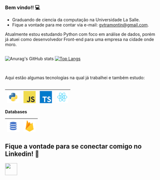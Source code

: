 ### Bem vindo!! 💻

- Graduando de ciencia da computação na Universidade La Salle.
- Fique a vontade para me contar via e-mail: gvtramontin@gmail.com.

Atualmente estou estudando Python com foco em análise de dados, porém já atuei como desenvolvedor Front-end para uma empresa na cidade onde moro.
 
##
![Anurag's GitHub stats](https://github-readme-stats.vercel.app/api?username=tramontinn&show_icons=true&theme=transparent)
[![Top Langs](https://github-readme-stats.vercel.app/api/top-langs/?username=anuraghazra&layout=compact)](https://github.com/anuraghazra/github-readme-stats)
##
<div style="display: inline_block"><br>
Aqui estão algumas tecnologias na qual já trabalhei e também estudo:<br><br>

<img title="Python" alt="Python" width="40px" src="https://raw.githubusercontent.com/github/explore/master/topics/python/python.png" />|<img alt="JS" title="JavaScript" width="40px" src="https://raw.githubusercontent.com/github/explore/master/topics/javascript/javascript.png">|<img alt="Typescript" title="Typescript" width="40px" src="https://raw.githubusercontent.com/github/explore/main/topics/typescript/typescript.png">|<img alt='React' title='React' width='40px' src='https://raw.githubusercontent.com/github/explore/main/topics/react/react.png'>
|--|--|--|--| 

**Databases**

<img title="SQL" alt="SQL" width="40px" src="https://raw.githubusercontent.com/github/explore/master/topics/sql/sql.png">|<img title="Firebase" alt="Firebase" width="40px" src='https://raw.githubusercontent.com/github/explore/master/topics/firebase/firebase.png'><br>
|--|--|
          
</div>

## Fique a vontade para se conectar comigo no Linkedin! :handshake:

<a href="https://www.linkedin.com/in/guilherme-vinicios-tramontin/"><img align="center" height="40" width="40" src="https://cdn2.iconfinder.com/data/icons/social-media-2285/512/1_Linkedin_unofficial_colored_svg-128.png" width="40"></a> 
